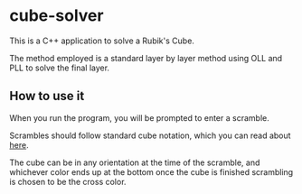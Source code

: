 # cube-solver

This is a C++ application to solve a Rubik's Cube.

The method employed is a standard layer by layer method using
OLL and PLL to solve the final layer.

## How to use it

When you run the program, you will be prompted to enter a scramble.

Scrambles should follow standard cube notation, which you can read
about [here](https://ruwix.com/the-rubiks-cube/notation/).

The cube can be in any orientation at the time of the scramble, and whichever
color ends up at the bottom once the cube is finished scrambling is chosen
to be the cross color.
